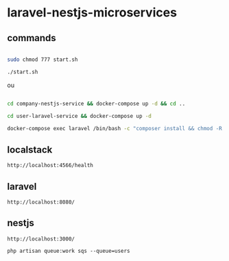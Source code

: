 # laravel-nestjs-microservices

## commands
```bash

sudo chmod 777 start.sh

./start.sh

```

ou

```bash

cd company-nestjs-service && docker-compose up -d && cd ..

cd user-laravel-service && docker-compose up -d

docker-compose exec laravel /bin/bash -c "composer install && chmod -R 777 storage/ && php artisan key:generate" && cd ..

```

## localstack
```
http://localhost:4566/health
```

## laravel
```
http://localhost:8080/
```

## nestjs
```
http://localhost:3000/
```

```
php artisan queue:work sqs --queue=users
```

